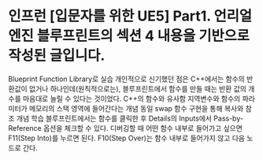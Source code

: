 # 인프런 [입문자를 위한 UE5] Part1. 언리얼 엔진 블루프린트의 섹션 4 내용을 기반으로 작성된 글입니다.

Blueprint Function Library로 실습
개인적으로 신기했던 점은 C++에서는 함수의 반환값이 없거나 하나인데(원칙적으로는), 블루프린트에서 함수를 만들 때는 반환 값의 개수를 마음대로 늘릴 수 있다는 것이었다.
C++의 함수와 유사함 지역변수와 함수의 파라미터가 메모리의 스택 영역에 들어간다는 개념 동일
swap 함수 구현을 통해 복사와 참조 개념 학습
블루프린트에서는 함수를 클릭한 후 Details의 Inputs에서 Pass-by-Reference 옵션을 체크할 수 있다.
디버깅할 때 어떤 함수 내부로 들어가고 싶으면 F11(Step Into)를 누르면 된다. F10(Step Over)는 함수 내부로 들어가지 않고 다음 노드로 간다.